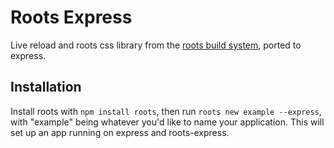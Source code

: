 # Roots Express

Live reload and roots css library from the [roots build system](http://github.com/jenius/roots-cli), ported to express.

Installation
------------

Install roots with `npm install roots`, then run `roots new example --express`, with "example" being whatever you'd like to name your application. This will set up an app running on express and roots-express.